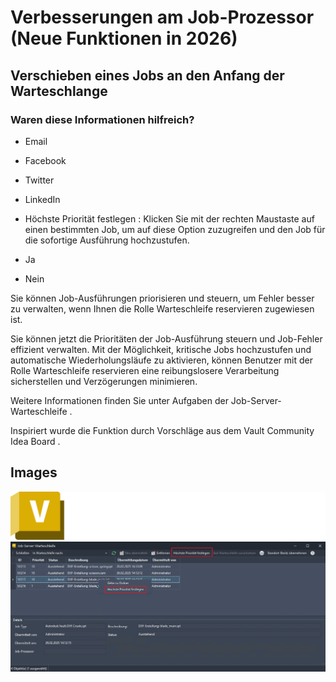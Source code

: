 # Verbesserungen am Job-Prozessor (Neue Funktionen in 2026)

## Verschieben eines Jobs an den Anfang der Warteschlange

### Waren diese Informationen hilfreich?

- Email

- Facebook

- Twitter

- LinkedIn

- Höchste Priorität festlegen : Klicken Sie mit der rechten Maustaste auf einen bestimmten Job, um auf diese Option zuzugreifen und den Job für die sofortige Ausführung hochzustufen.

- Ja

- Nein

Sie können Job-Ausführungen priorisieren und steuern, um Fehler besser zu verwalten, wenn Ihnen die Rolle Warteschleife reservieren zugewiesen ist.

Sie können jetzt die Prioritäten der Job-Ausführung steuern und Job-Fehler effizient verwalten. Mit der Möglichkeit, kritische Jobs hochzustufen und automatische Wiederholungsläufe zu aktivieren, können Benutzer mit der Rolle Warteschleife reservieren eine reibungslosere Verarbeitung sicherstellen und Verzögerungen minimieren.

Weitere Informationen finden Sie unter Aufgaben der Job-Server-Warteschleife .

Inspiriert wurde die Funktion durch Vorschläge aus dem Vault Community Idea Board .

## Images
![Vault](images/img_01.png)
![](images/img_02.png)
